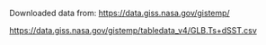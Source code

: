 Downloaded data from:
https://data.giss.nasa.gov/gistemp/

https://data.giss.nasa.gov/gistemp/tabledata_v4/GLB.Ts+dSST.csv